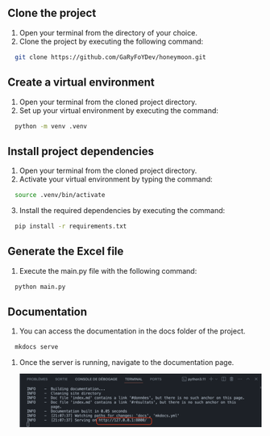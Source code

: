 ## Clone the project
1. Open your terminal from the directory of your choice.
2. Clone the project by executing the following command:
   
```bash
  git clone https://github.com/GaRyFoYDev/honeymoon.git
```
## Create a virtual environment
1. Open your terminal from the cloned project directory.
2. Set up your virtual environment by executing the command: 

```bash
  python -m venv .venv
```

## Install project dependencies
1. Open your terminal from the cloned project directory.
2. Activate your virtual environment by typing the command:

```bash
  source .venv/bin/activate
```

3. Install the required dependencies by executing the command:
   
```bash
  pip install -r requirements.txt
```


## Generate the Excel file
1. Execute the main.py file with the following command:
   
```bash
  python main.py
```

## Documentation
1. You can access the documentation in the docs folder of the project.

```bash
  mkdocs serve
```
1. Once the server is running, navigate to the documentation page. 
   
   ![Documentation](img/docs_img.png)
 






